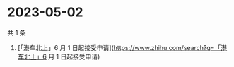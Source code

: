 # 2023-05-02

共 1 条

<!-- BEGIN -->
<!-- 最后更新时间 Tue May 02 2023 06:10:28 GMT+0800 (China Standard Time) -->

1. [「港车北上」6 月 1
   日起接受申请](https://www.zhihu.com/search?q=「港车北上」6 月 1 日起接受申请)

<!-- END -->
